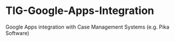 TIG-Google-Apps-Integration
===========================

Google Apps integration with Case Management Systems (e.g. Pika Software)
